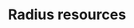 ---
type: docs
title: "Radius resources"
linkTitle: "Radius resources"
description: "Learn about Radius resources"
weight: 100
---